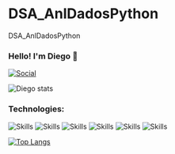 # DSA_AnlDadosPython
DSA_AnlDadosPython

### Hello! I'm Diego 👋

[![Social](https://img.shields.io/badge/LinkedIn-0077B5?style=for-the-badge&logo=linkedin&logoColor=white)](https://www.linkedin.com/in/diego-rmartins/)

![Diego stats](https://github-readme-stats.vercel.app/api?username=Diegormartins84&show_icons=true&theme=radical)

### Technologies:

![Skills](https://img.shields.io/badge/Python-3776AB?style=for-the-badge&logo=python&logoColor=white)
![Skills](https://img.shields.io/badge/Microsoft_SQL_Server-CC2927?style=for-the-badge&logo=microsoft-sql-server&logoColor=white)
![Skills](https://img.shields.io/badge/Microsoft_Excel-217346?style=for-the-badge&logo=microsoft-excel&logoColor=white)
![Skills](https://img.shields.io/badge/Microsoft_PowerPoint-B7472A?style=for-the-badge&logo=microsoft-powerpoint&logoColor=white)
![Skills](https://img.shields.io/badge/Microsoft_Office-D83B01?style=for-the-badge&logo=microsoft-office&logoColor=white)
![Skills](https://img.shields.io/badge/Microsoft_Word-2B579A?style=for-the-badge&logo=microsoft-word&logoColor=white)

[![Top Langs](https://github-readme-stats.vercel.app/api/top-langs/?username=Diegormartins84/DSA_AnlDadosPython)](https://github.com/anuraghazra/github-readme-stats)

<!--
**Diegormartins84/Diegormartins84** is a ✨ _special_ ✨ repository because its `README.md` (this file) appears on your GitHub profile.

Here are some ideas to get you started:

- 🔭 I’m currently working on ...
- 🌱 I’m currently learning Python...
- 👯 I’m looking to collaborate on ...
- 🤔 I’m looking for help with ...
- 💬 Ask me about ...
- 📫 How to reach me: ...
- 😄 Pronouns: ...
- ⚡ Fun fact: ...
-->
